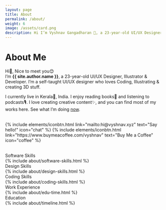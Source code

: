 ```yaml
---
layout: page
title: About
permalink: /about/
weight: 6
image: /assets/card.png
description: Hi I’m Vyshnav Gangadharan 👋, a 23-year-old UI/UX Designer, Illustrator & Developer. I’m a self-taught UI/UX designer who loves Coding, Illustrating & creating 3D stuff
---
```


# About Me
Hi👋, Nice to meet you😊
<br>I’m **{{ site.author.name }}**, a 23-year-old UI/UX Designer, Illustrator & Developer. I’m a self-taught UI/UX designer who loves Coding, Illustrating & creating 3D stuff.

I currently live in Kerala🌴, India. I enjoy reading books📗 and listening to podcasts🎙️. I love creating creative content✨, and you can find most of my works here. See what I’m doing [now](/now).

<p class="text-center" style="margin-bottom: 2rem; margin-top: 2rem;">
{% include elements/iconbtn.html link="mailto:hi@vyshnav.xyz" text="Say hello!" icon="chat" %}
{% include elements/iconbtn.html link="https://www.buymeacoffee.com/vyshnav" text="Buy Me a Coffee" icon="coffee" %}
</p>

<div class="about-sec-h text-themed">Software Skills</div>

<div>
{% include about/software-skills.html %}
</div>

<div class="about-sec-h text-themed">Design Skills</div>

<div>
{% include about/design-skills.html %}
</div>

<div class="about-sec-h text-themed">Coding Skills</div>

<div>
{% include about/coding-skills.html %}
</div>

<div class="about-sec-h text-themed">Work Experience</div>
<div class="row">
    {% include about/edu-time.html %}
</div>

<div class="about-sec-h text-themed">Education</div>
<div class="row">
    {% include about/timeline.html %}
</div>
